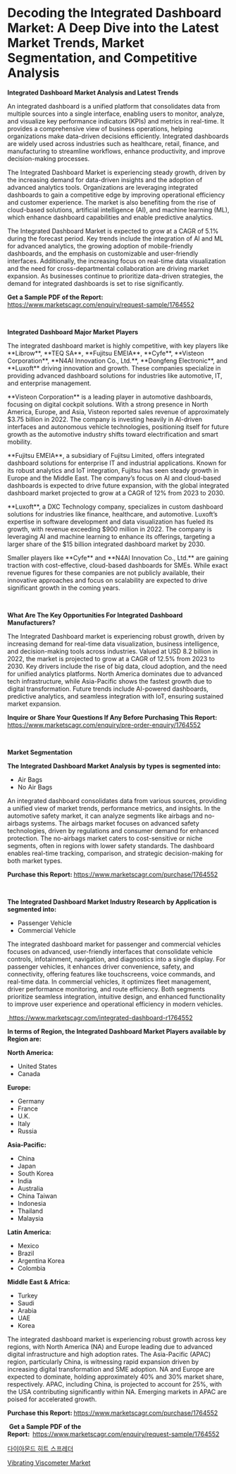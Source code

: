 <p><h1>Decoding the Integrated Dashboard Market: A Deep Dive into the Latest Market Trends, Market Segmentation, and Competitive Analysis</h1></p><p><strong>Integrated Dashboard Market Analysis and Latest Trends</strong></p>
<p><p>An integrated dashboard is a unified platform that consolidates data from multiple sources into a single interface, enabling users to monitor, analyze, and visualize key performance indicators (KPIs) and metrics in real-time. It provides a comprehensive view of business operations, helping organizations make data-driven decisions efficiently. Integrated dashboards are widely used across industries such as healthcare, retail, finance, and manufacturing to streamline workflows, enhance productivity, and improve decision-making processes.</p><p>The Integrated Dashboard Market is experiencing steady growth, driven by the increasing demand for data-driven insights and the adoption of advanced analytics tools. Organizations are leveraging integrated dashboards to gain a competitive edge by improving operational efficiency and customer experience. The market is also benefiting from the rise of cloud-based solutions, artificial intelligence (AI), and machine learning (ML), which enhance dashboard capabilities and enable predictive analytics.</p><p>The Integrated Dashboard Market is expected to grow at a CAGR of 5.1% during the forecast period. Key trends include the integration of AI and ML for advanced analytics, the growing adoption of mobile-friendly dashboards, and the emphasis on customizable and user-friendly interfaces. Additionally, the increasing focus on real-time data visualization and the need for cross-departmental collaboration are driving market expansion. As businesses continue to prioritize data-driven strategies, the demand for integrated dashboards is set to rise significantly.</p></p>
<p><strong>Get a Sample PDF of the Report:&nbsp;</strong> <a href="https://www.marketscagr.com/enquiry/request-sample/1764552?utm_campaign=1126&utm_medium=2&utm_source=Github&utm_content=ia&utm_term=23012025&utm_id=integrated-dashboard">https://www.marketscagr.com/enquiry/request-sample/1764552</a></p>
<p>&nbsp;</p>
<p><strong>Integrated Dashboard Major Market Players</strong></p>
<p><p>The integrated dashboard market is highly competitive, with key players like **Librow**, **TEQ SA**, **Fujitsu EMEIA**, **Cyfe**, **Visteon Corporation**, **N4AI Innovation Co., Ltd.**, **Dongfeng Electronic**, and **Luxoft** driving innovation and growth. These companies specialize in providing advanced dashboard solutions for industries like automotive, IT, and enterprise management.</p><p>**Visteon Corporation** is a leading player in automotive dashboards, focusing on digital cockpit solutions. With a strong presence in North America, Europe, and Asia, Visteon reported sales revenue of approximately $3.75 billion in 2022. The company is investing heavily in AI-driven interfaces and autonomous vehicle technologies, positioning itself for future growth as the automotive industry shifts toward electrification and smart mobility.</p><p>**Fujitsu EMEIA**, a subsidiary of Fujitsu Limited, offers integrated dashboard solutions for enterprise IT and industrial applications. Known for its robust analytics and IoT integration, Fujitsu has seen steady growth in Europe and the Middle East. The company’s focus on AI and cloud-based dashboards is expected to drive future expansion, with the global integrated dashboard market projected to grow at a CAGR of 12% from 2023 to 2030.</p><p>**Luxoft**, a DXC Technology company, specializes in custom dashboard solutions for industries like finance, healthcare, and automotive. Luxoft’s expertise in software development and data visualization has fueled its growth, with revenue exceeding $900 million in 2022. The company is leveraging AI and machine learning to enhance its offerings, targeting a larger share of the $15 billion integrated dashboard market by 2030.</p><p>Smaller players like **Cyfe** and **N4AI Innovation Co., Ltd.** are gaining traction with cost-effective, cloud-based dashboards for SMEs. While exact revenue figures for these companies are not publicly available, their innovative approaches and focus on scalability are expected to drive significant growth in the coming years.</p></p>
<p>&nbsp;</p>
<p><strong>What Are The Key Opportunities For Integrated Dashboard Manufacturers?</strong></p>
<p><p>The Integrated Dashboard market is experiencing robust growth, driven by increasing demand for real-time data visualization, business intelligence, and decision-making tools across industries. Valued at USD 8.2 billion in 2022, the market is projected to grow at a CAGR of 12.5% from 2023 to 2030. Key drivers include the rise of big data, cloud adoption, and the need for unified analytics platforms. North America dominates due to advanced tech infrastructure, while Asia-Pacific shows the fastest growth due to digital transformation. Future trends include AI-powered dashboards, predictive analytics, and seamless integration with IoT, ensuring sustained market expansion.</p></p>
<p><strong>Inquire or Share Your Questions If Any Before Purchasing This Report:</strong> <a href="https://www.marketscagr.com/enquiry/pre-order-enquiry/1764552?utm_campaign=1126&utm_medium=2&utm_source=Github&utm_content=ia&utm_term=23012025&utm_id=integrated-dashboard">https://www.marketscagr.com/enquiry/pre-order-enquiry/1764552</a></p>
<p>&nbsp;</p>
<p><strong>Market Segmentation</strong></p>
<p><strong>The Integrated Dashboard Market Analysis by types is segmented into:</strong></p>
<p><ul><li>Air Bags</li><li>No Air Bags</li></ul></p>
<p><p>An integrated dashboard consolidates data from various sources, providing a unified view of market trends, performance metrics, and insights. In the automotive safety market, it can analyze segments like airbags and no-airbags systems. The airbags market focuses on advanced safety technologies, driven by regulations and consumer demand for enhanced protection. The no-airbags market caters to cost-sensitive or niche segments, often in regions with lower safety standards. The dashboard enables real-time tracking, comparison, and strategic decision-making for both market types.</p></p>
<p><strong>Purchase this Report:&nbsp;</strong><a href="https://www.marketscagr.com/purchase/1764552?utm_campaign=1126&utm_medium=2&utm_source=Github&utm_content=ia&utm_term=23012025&utm_id=integrated-dashboard">https://www.marketscagr.com/purchase/1764552</a></p>
<p>&nbsp;</p>
<p><strong>The Integrated Dashboard Market Industry Research by Application is segmented into:</strong></p>
<p><ul><li>Passenger Vehicle</li><li>Commercial Vehicle</li></ul></p>
<p><p>The integrated dashboard market for passenger and commercial vehicles focuses on advanced, user-friendly interfaces that consolidate vehicle controls, infotainment, navigation, and diagnostics into a single display. For passenger vehicles, it enhances driver convenience, safety, and connectivity, offering features like touchscreens, voice commands, and real-time data. In commercial vehicles, it optimizes fleet management, driver performance monitoring, and route efficiency. Both segments prioritize seamless integration, intuitive design, and enhanced functionality to improve user experience and operational efficiency in modern vehicles.</p></p>
<p><a href="https://www.marketscagr.com/integrated-dashboard-r1764552?utm_campaign=1126&utm_medium=2&utm_source=Github&utm_content=ia&utm_term=23012025&utm_id=integrated-dashboard">&nbsp;https://www.marketscagr.com/integrated-dashboard-r1764552</a></p>
<p><strong>In terms of Region, the Integrated Dashboard Market Players available by Region are:</strong></p>
<p>
    <p> <strong> North America: </strong>
        <ul>
            <li>United States</li>
            <li>Canada</li>
        </ul>
        </p> 
    <p> <strong> Europe: </strong>
        <ul>
            <li>Germany</li>
            <li>France</li>
            <li>U.K.</li>
            <li>Italy</li>
            <li>Russia</li>
        </ul>
        </p> 
    <p> <strong> Asia-Pacific: </strong>
        <ul>
            <li>China</li>
            <li>Japan</li>
            <li>South Korea</li>
            <li>India</li>
            <li>Australia</li>
            <li>China Taiwan</li>
            <li>Indonesia</li>
            <li>Thailand</li>
            <li>Malaysia</li>
        </ul>
        </p> 
    <p> <strong> Latin America: </strong>
        <ul>
            <li>Mexico</li>
            <li>Brazil</li>
            <li>Argentina Korea</li>
            <li>Colombia</li>
        </ul>
        </p> 
    <p> <strong> Middle East & Africa: </strong>
        <ul>
            <li>Turkey</li>
            <li>Saudi</li>
            <li>Arabia</li>
            <li>UAE</li>
            <li>Korea</li>
        </ul>
    </p>
    </p>
<p><p>The integrated dashboard market is experiencing robust growth across key regions, with North America (NA) and Europe leading due to advanced digital infrastructure and high adoption rates. The Asia-Pacific (APAC) region, particularly China, is witnessing rapid expansion driven by increasing digital transformation and SME adoption. NA and Europe are expected to dominate, holding approximately 40% and 30% market share, respectively. APAC, including China, is projected to account for 25%, with the USA contributing significantly within NA. Emerging markets in APAC are poised for accelerated growth.</p></p>
<p><strong>Purchase this Report: </strong><a href="https://www.marketscagr.com/purchase/1764552?utm_campaign=1126&utm_medium=2&utm_source=Github&utm_content=ia&utm_term=23012025&utm_id=integrated-dashboard">https://www.marketscagr.com/purchase/1764552</a></p>
<p>&nbsp;<strong>Get a Sample PDF of the Report:&nbsp;&nbsp;</strong><a href="https://www.marketscagr.com/enquiry/request-sample/1764552?utm_campaign=1126&utm_medium=2&utm_source=Github&utm_content=ia&utm_term=23012025&utm_id=integrated-dashboard">https://www.marketscagr.com/enquiry/request-sample/1764552</a></p>
<p><strong></strong></p>
<p><p><a href="https://github.com/sougarounis/Market-Research-Report-List-6/blob/main/634707433495.md?utm_campaign=1126&utm_medium=2&utm_source=Github&utm_content=ia&utm_term=23012025&utm_id=integrated-dashboard">다이아몬드 히트 스프레더</a></p><p><a href="https://github.com/gdfhhhj/Market-Research-Report-List-7/blob/main/vibrating-viscometer-market.md?utm_campaign=1126&utm_medium=2&utm_source=Github&utm_content=ia&utm_term=23012025&utm_id=integrated-dashboard">Vibrating Viscometer Market</a></p></p>